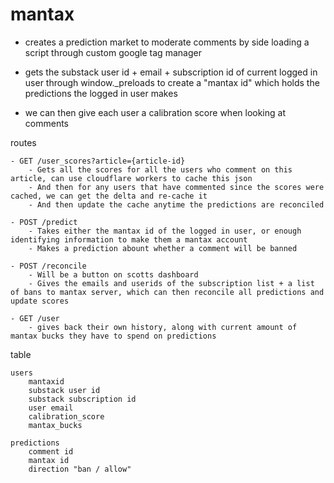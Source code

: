 # mantax

- creates a prediction market to moderate comments by side loading a script through custom google tag manager

- gets the substack user id + email + subscription id of current logged in user through window._preloads to create a "mantax id" which holds the predictions the logged in user makes

- we can then give each user a calibration score when looking at comments

routes

	- GET /user_scores?article={article-id}
		- Gets all the scores for all the users who comment on this article, can use cloudflare workers to cache this json
		- And then for any users that have commented since the scores were cached, we can get the delta and re-cache it
		- And then update the cache anytime the predictions are reconciled

	- POST /predict
		- Takes either the mantax id of the logged in user, or enough identifying information to make them a mantax account
		- Makes a prediction abount whether a comment will be banned

	- POST /reconcile
		- Will be a button on scotts dashboard
		- Gives the emails and userids of the subscription list + a list of bans to mantax server, which can then reconcile all predictions and update scores

	- GET /user
		- gives back their own history, along with current amount of mantax bucks they have to spend on predictions

table

	users
		mantaxid
		substack user id
		substack subscription id
		user email
		calibration_score
		mantax_bucks

	predictions
		comment id
		mantax id
		direction "ban / allow"